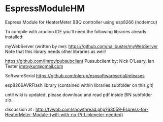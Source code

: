 # EspressModuleHM
Espress Module for HeaterMeter BBQ controller using esp8266 (nodemcu)

To compile with arudino IDE you'll need the following libraries already installed:

myWebServer (written by me):  https://github.com/nailbuster/myWebServer  Note that this library needs other libraries as well!

https://github.com/Imroy/pubsubclient  Pussubclient by: Nick O'Leary, Ian Tester <imroykun@gmail.com>

SoftwareSerial https://github.com/plerup/espsoftwareserial/releases

esp8266AVRFlash library (contained within libraries subfolder on this git)

until wiki is updated,  please download and read pdf inside BIN subfolder zip.

discussion at :  http://tvwbb.com/showthread.php?63059-Espress-for-HeaterMeter-Module-(wifi-with-no-Pi-Linkmeter-needed)


